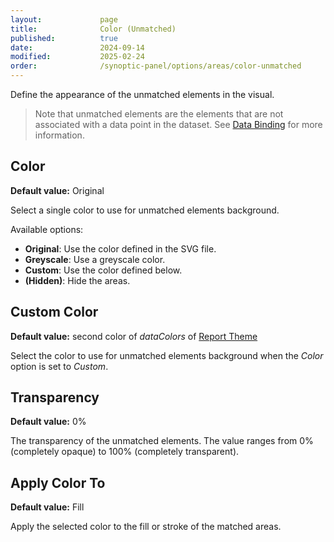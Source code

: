 ```yaml
---
layout:             page
title:              Color (Unmatched)
published:          true
date:               2024-09-14
modified:           2025-02-24
order:              /synoptic-panel/options/areas/color-unmatched
---
```


Define the appearance of the unmatched elements in the visual. 

> Note that unmatched elements are the elements that are not associated with a data point in the dataset. See [Data Binding](../../concepts/data-binding.md) for more information.

## Color

**Default value:** Original

Select a single color to use for unmatched elements background. 

Available options:

- **Original**: Use the color defined in the SVG file.
- **Greyscale**: Use a greyscale color.
- **Custom**: Use the color defined below.
- **(Hidden)**: Hide the areas.

## Custom Color

**Default value:** second color of *dataColors* of [Report Theme](../../features/themes.md)

Select the color to use for unmatched elements background when the *Color* option is set to *Custom*.

## Transparency

**Default value:** 0%

The transparency of the unmatched elements. The value ranges from 0% (completely opaque) to 100% (completely transparent).

## Apply Color To

**Default value:** Fill

Apply the selected color to the fill or stroke of the matched areas.